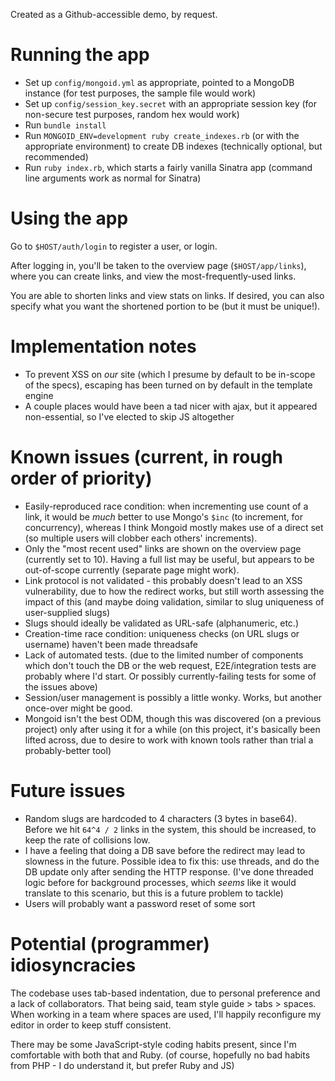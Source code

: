 Created as a Github-accessible demo, by request.

# Running the app
* Set up `config/mongoid.yml` as appropriate, pointed to a MongoDB instance (for test purposes, the sample file would work)
* Set up `config/session_key.secret` with an appropriate session key (for non-secure test purposes, random hex would work)
* Run `bundle install`
* Run `MONGOID_ENV=development ruby create_indexes.rb` (or with the appropriate environment) to create DB indexes (technically optional, but recommended)
* Run `ruby index.rb`, which starts a fairly vanilla Sinatra app (command line arguments work as normal for Sinatra)


# Using the app
Go to `$HOST/auth/login` to register a user, or login.

After logging in, you'll be taken to the overview page (`$HOST/app/links`), where you can create links, and view the most-frequently-used links.

You are able to shorten links and view stats on links. If desired, you can also specify what you want the shortened portion to be (but it must be unique!).


# Implementation notes

* To prevent XSS on *our* site (which I presume by default to be in-scope of the specs), escaping has been turned on by default in the template engine
* A couple places would have been a tad nicer with ajax, but it appeared non-essential, so I've elected to skip JS altogether


# Known issues (current, in rough order of priority)

* Easily-reproduced race condition: when incrementing use count of a link, it would be *much* better to use Mongo's `$inc` (to increment, for concurrency), whereas I think Mongoid mostly makes use of a direct set (so multiple users will clobber each others' increments). 
* Only the "most recent used" links are shown on the overview page (currently set to 10). Having a full list may be useful, but appears to be out-of-scope currently (separate page might work).
* Link protocol is not validated - this probably doesn't lead to an XSS vulnerability, due to how the redirect works, but still worth assessing the impact of this (and maybe doing validation, similar to slug uniqueness of user-supplied slugs)
* Slugs should ideally be validated as URL-safe (alphanumeric, etc.)
* Creation-time race condition: uniqueness checks (on URL slugs or username) haven't been made threadsafe
* Lack of automated tests. (due to the limited number of components which don't touch the DB or the web request, E2E/integration tests are probably where I'd start. Or possibly currently-failing tests for some of the issues above)
* Session/user management is possibly a little wonky. Works, but another once-over might be good. 
* Mongoid isn't the best ODM, though this was discovered (on a previous project) only after using it for a while (on this project, it's basically been lifted across, due to desire to work with known tools rather than trial a probably-better tool)


# Future issues

* Random slugs are hardcoded to 4 characters (3 bytes in base64). Before we hit `64^4 / 2` links in the system, this should be increased, to keep the rate of collisions low.
* I have a feeling that doing a DB save before the redirect may lead to slowness in the future. Possible idea to fix this: use threads, and do the DB update only after sending the HTTP response. (I've done threaded logic before for background processes, which *seems* like it would translate to this scenario, but this is a future problem to tackle)
* Users will probably want a password reset of some sort


# Potential (programmer) idiosyncracies

The codebase uses tab-based indentation, due to personal preference and a lack of collaborators. That being said, team style guide > tabs > spaces. When working in a team where spaces are used, I'll happily reconfigure my editor in order to keep stuff consistent.

There may be some JavaScript-style coding habits present, since I'm comfortable with both that and Ruby. (of course, hopefully no bad habits from PHP - I do understand it, but prefer Ruby and JS)
